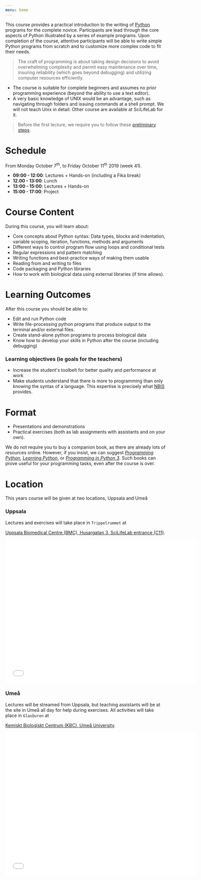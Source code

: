 ```yaml
---
menu: home
---
```



[//]: # (# Description)

This course provides a practical introduction to the writing
of [Python](//www.python.org/) programs for the complete
novice. Participants are lead through the core aspects of Python
illustrated by a series of example programs. Upon completion of the
course, attentive participants will be able to write simple Python
programs from scratch and to customize more complex code to fit their
needs.

> The craft of programming is about taking design decisions to avoid
> overwhelming complexity and permit easy maintenance over time,
> insuring reliability (which goes beyond debugging) and utilizing
> computer resources efficiently.

* The course is suitable for complete beginners and assumes no prior
  programming experience (beyond the ability to use a text editor).
* A very basic knowledge of UNIX would be an advantage, such as
  navigating through folders and issuing commands at a shell
  prompt. We will not teach Unix in detail: Other course are available
  at SciLifeLab for it.

> Before the first lecture, we require you to follow
> these [preliminary steps](preliminary).

# Schedule

From Monday October 7<sup>th</sup>, to Friday October 11<sup>th</sup> 2019 (week 41).

* **09:00 - 12:00**: Lectures + Hands-on (including a Fika break)
* **12.00 - 13:00**: Lunch
* **13:00 - 15:00**: Lectures + Hands-on
* **15:00 - 17:00**: Project

# Course Content

During this course, you will learn about:

* Core concepts about Python syntax: Data types, blocks and indentation, variable scoping, iteration, functions, methods and arguments
* Different ways to control program flow using loops and conditional tests
* Regular expressions and pattern matching
* Writing functions and best-practice ways of making them usable
* Reading from and writing to files
* Code packaging and Python libraries
* How to work with biological data using external libraries (if time allows).

# Learning Outcomes

After this course you should be able to:

* Edit and run Python code
* Write file-processing python programs that produce output to the terminal and/or external files.
* Create stand-alone python programs to process biological data
* Know how to develop your skills in Python after the course (including debugging)

### Learning objectives (ie goals for the teachers)

* Increase the student's toolbelt for better quality and performance at work
* Make students understand that there is more to programming than only
  _knowing_ the syntax of a language. This expertise is precisely
  what [NBIS](//nbis.se) provides.

# Format

* Presentations and demonstrations
* Practical exercises (both as lab assignments with assistants and on your own).

We do not require you to buy a companion book, as there are already
lots of resources online. However, if you insist, we can
suggest
[_Programming Python_](//shop.oreilly.com/product/9780596158118.do),
[_Learning Python_](//shop.oreilly.com/product/0636920028154.do),
or
[_Programming in Python 3_](//www.amazon.com/Programming-Python-Complete-Introduction-Language/dp/0321680561). Such
books can prove useful for your programming tasks, even after the
course is over.

# Location

This years course will be given at two locations, Uppsala and Umeå

### Uppsala
Lectures and exercises will take place in `Trippelrummet` at

[Uppsala Biomedical Centre (BMC), Husargatan 3, SciLifeLab entrance (C11)](//goo.gl/maps/43FaEXxJwK92).

<iframe src="//www.google.com/maps/embed?pb=!1m18!1m12!1m3!1d2004.4372529916532!2d17.634863916512266!3d59.84187827686214!2m3!1f0!2f0!3f0!3m2!1i1024!2i768!4f13.1!3m3!1m2!1s0x465fcbe73e7bb4db%3A0xe416eb883a90dd5c!2sSciLifeLab+Uppsala!5e0!3m2!1sen!2sus!4v1484919755570" width="600" height="450" frameborder="0" style="border:0" allowfullscreen></iframe>

### Umeå

Lectures will be streamed from Uppsala, but teaching assistants will be at the site in Umeå all day for help during exercises. All activities will take place in `Glasburen` at 

[Kemiskt Biologiskt Centrum (KBC), Umeå University](//goo.gl/maps/eF3RQ61BfX2vqTsq8).

<iframe src="//www.google.com/maps/embed?pb=!1m18!1m12!1m3!1d1760.3376055791139!2d20.307969016538852!3d63.819052783448186!2m3!1f0!2f0!3f0!3m2!1i1024!2i768!4f13.1!3m3!1m2!1s0x467c5afb87c130bb%3A0x70bff69060104667!2sChemical%20Biological%20Centre%2C%20Universitetsomr%C3%A5det%2C%20907%2036%20Ume%C3%A5!5e0!3m2!1sen!2sse!4v1568030581317!5m2!1sen!2sse" width="600" height="450" frameborder="0" style="border:0;" allowfullscreen=""></iframe>
